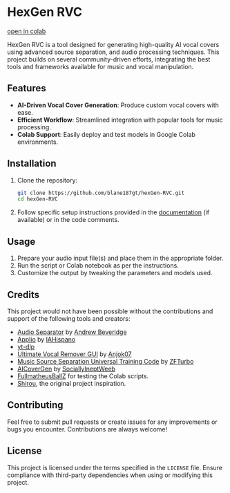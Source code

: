 # HexGen RVC


[open in colab](https://colab.research.google.com/drive/1dmGS0vEWuX55Z1w1tSRD6lJDV8s2deY0?usp=sharing)

HexGen RVC is a tool designed for generating high-quality AI vocal covers using advanced source separation, and audio processing techniques. This project builds on several community-driven efforts, integrating the best tools and frameworks available for music and vocal manipulation.

## Features
- **AI-Driven Vocal Cover Generation**: Produce custom vocal covers with ease.
- **Efficient Workflow**: Streamlined integration with popular tools for music processing.
- **Colab Support**: Easily deploy and test models in Google Colab environments.

## Installation
1. Clone the repository:
   ```bash
   git clone https://github.com/blane187gt/hexGen-RVC.git
   cd hexGen-RVC
   ```
2. Follow specific setup instructions provided in the [documentation](https://github.com/blane187gt/hexGen-RVC/wiki) (if available) or in the code comments.

## Usage
1. Prepare your audio input file(s) and place them in the appropriate folder.
2. Run the script or Colab notebook as per the instructions.
3. Customize the output by tweaking the parameters and models used.

## Credits
This project would not have been possible without the contributions and support of the following tools and creators:

- [Audio Separator](https://github.com/karaokenerds/python-audio-separator) by [Andrew Beveridge](https://github.com/beveradb)
- [Applio](https://github.com/IAHispano/Applio) by [IAHispano](https://github.com/IAHispano)
- [yt-dlp](https://github.com/yt-dlp/yt-dlp)
- [Ultimate Vocal Remover GUI](https://github.com/Anjok07/ultimatevocalremovergui) by [Anjok07](https://github.com/Anjok07)
- [Music Source Separation Universal Training Code](https://github.com/ZFTurbo/Music-Source-Separation-Training) by [ZFTurbo](https://github.com/ZFTurbo)
- [AICoverGen](https://github.com/SociallyIneptWeeb/AICoverGen) by [SociallyIneptWeeb](https://github.com/SociallyIneptWeeb)
- [FullmatheusBallZ](https://www.youtube.com/@FullmatheusBallZ) for testing the Colab scripts.
- [Shirou](https://github.com/ShiromiyaG), the original project inspiration.

## Contributing
Feel free to submit pull requests or create issues for any improvements or bugs you encounter. Contributions are always welcome!

## License
This project is licensed under the terms specified in the `LICENSE` file. Ensure compliance with third-party dependencies when using or modifying this project.
